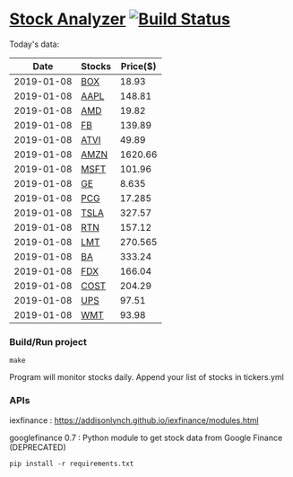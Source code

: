 # [Stock Analyzer](https://ogoyal.github.io/StockAnalyzer/) [![Build Status](https://travis-ci.org/ogoyal/StockAnalyzer.svg?branch=master)](https://travis-ci.org/ogoyal/StockAnalyzer)

Today's data:

| Date| Stocks| Price($) | 
| --- | --- | ---  | 
| 2019-01-08| [BOX](https://plot.ly/~ogoyal/14)| 18.93 | 
| 2019-01-08| [AAPL](https://plot.ly/~ogoyal/8)| 148.81 | 
| 2019-01-08| [AMD](https://plot.ly/~ogoyal/6)| 19.82 | 
| 2019-01-08| [FB](https://plot.ly/~ogoyal/4)| 139.89 | 
| 2019-01-08| [ATVI](https://plot.ly/~ogoyal/10)| 49.89 | 
| 2019-01-08| [AMZN](https://plot.ly/~ogoyal/12)| 1620.66 | 
| 2019-01-08| [MSFT](https://plot.ly/~ogoyal/2)| 101.96 | 
| 2019-01-08| [GE](https://plot.ly/~ogoyal/20)| 8.635 | 
| 2019-01-08| [PCG](https://plot.ly/~ogoyal/16)| 17.285 | 
| 2019-01-08| [TSLA](https://plot.ly/~ogoyal/18)| 327.57 | 
| 2019-01-08| [RTN](https://plot.ly/~ogoyal/26)| 157.12 | 
| 2019-01-08| [LMT](https://plot.ly/~ogoyal/24)| 270.565 | 
| 2019-01-08| [BA](https://plot.ly/~ogoyal/22)| 333.24 | 
| 2019-01-08| [FDX](https://plot.ly/~ogoyal/32)| 166.04 | 
| 2019-01-08| [COST](https://plot.ly/~ogoyal/28)| 204.29 | 
| 2019-01-08| [UPS](https://plot.ly/~ogoyal/34)| 97.51 | 
| 2019-01-08| [WMT](https://plot.ly/~ogoyal/30)| 93.98 | 

### Build/Run project

```
make
```

Program will monitor stocks daily. Append your list of stocks in tickers.yml

### APIs
iexfinance : https://addisonlynch.github.io/iexfinance/modules.html

googlefinance 0.7 : Python module to get stock data from Google Finance (DEPRECATED)

```
pip install -r requirements.txt
```
